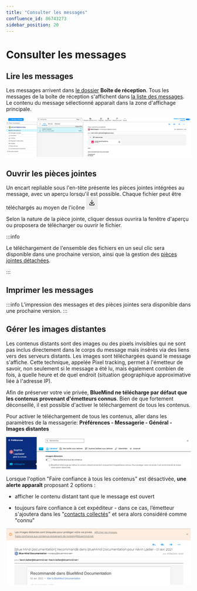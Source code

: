 ```yaml
---
title: "Consulter les messages"
confluence_id: 86743273
sidebar_position: 20
---
```

# Consulter les messages


## Lire les messages

Les messages arrivent dans [le dossier](/Guide_de_l_utilisateur/La_messagerie/Organiser_les_dossiers/) **Boîte de réception**. Tous les messages de la boîte de réception s'affichent dans [la liste des messages](/Guide_de_l_utilisateur/La_messagerie/Gérer_la_liste_des_messages/). Le contenu du message sélectionné apparait dans la zone d'affichage principale.


![](../../attachments/86743273/86764397.png)


## Ouvrir les pièces jointes

Un encart repliable sous l'en-tête présente les pièces jointes intégrées au message, avec un aperçu lorsqu'il est possible. Chaque fichier peut être téléchargés au moyen de l'icône ![](../../attachments/86743273/86764396.png)

Selon la nature de la pièce jointe, cliquer dessus ouvrira la fenêtre d'aperçu ou proposera de télécharger ou ouvrir le fichier.


:::info

Le téléchargement de l'ensemble des fichiers en un seul clic sera disponible dans une prochaine version, ainsi que la gestion des [pièces jointes détachées](/Guide_de_l_utilisateur/La_messagerie/Ajouter_des_pièces_jointes/).

:::

## Imprimer les messages


:::info
L'impression des messages et des pièces jointes sera disponible dans une prochaine version.
:::


## Gérer les images distantes

Les contenus distants sont des images ou des pixels invisibles qui ne sont pas inclus directement dans le corps du message mais insérés via des liens vers des serveurs distants. Les images sont téléchargées quand le message s'affiche. Cette technique, appelée Pixel tracking, permet à l'émetteur de savoir, non seulement si le message a été lu, mais également combien de fois, à quelle heure et de quel endroit (situation géographique approximative liée à l'adresse IP).

Afin de préserver votre vie privée, **BlueMind ne télécharge par défaut que les contenus provenant d'émetteurs connus**. Bien de que fortement déconseillé, il est possible d'activer le téléchargement de tous les contenus.


Pour activer le téléchargement de tous les contenus, aller dans les paramètres de la messagerie: **Préférences - Messagerie - Général - Images distantes**

![](../../attachments/86743273/86764395.png)





Lorsque l'option "Faire confiance à tous les contenus" est désactivée, **une alerte apparaît** proposant 2 options :

- afficher le contenu distant tant que le message est ouvert

- toujours faire confiance à cet expéditeur - dans ce cas, l’émetteur s'ajoutera dans les "[contacts collectés](/Guide_de_l_utilisateur/Les_contacts/Créer_et_éditer_un_carnet_d_adresses_personnel/)" et sera alors considéré comme "connu"


![](../../attachments/86743273/86764394.png)


